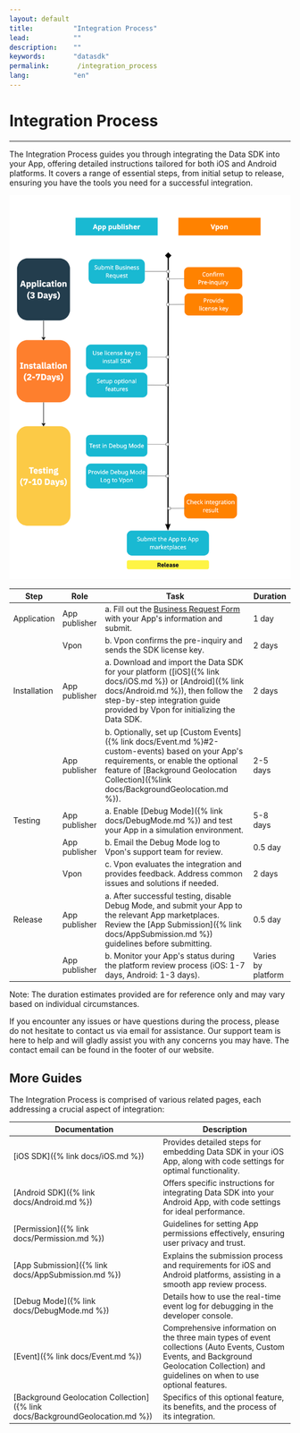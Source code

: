 ```yaml
---
layout: default
title:          "Integration Process"
lead:           ""
description:    ""
keywords:       "datasdk"
permalink:       /integration_process
lang:           "en"
---
```


# Integration Process
---

The Integration Process guides you through integrating the Data SDK into your App, offering detailed instructions tailored for both iOS and Android platforms. It covers a range of essential steps, from initial setup to release, ensuring you have the tools you need for a successful integration.


![](/docs/images/integration_process_5.png) 

| Step | Role        | Task                                                                                                    | Duration          |
|------|-------------|---------------------------------------------------------------------------------------------------------|-------------------|
| Application    | App publisher | a. Fill out the [Business Request Form](https://airtable.com/shr0Mts1aMzUlzEIm) with your App's information and submit.        |         1 day          |
|      | Vpon        | b. Vpon confirms the pre-inquiry and sends the SDK license key.                                | 2 days            |
| Installation| App publisher | a. Download and import the Data SDK for your platform ([iOS]({% link docs/iOS.md %}) or [Android]({% link docs/Android.md %}), then follow the step-by-step integration guide provided by Vpon for initializing the Data SDK. |          2 days         |
|      | App publisher   | b. Optionally, set up [Custom Events]({% link docs/Event.md %}#2-custom-events) based on your App's requirements, or enable the optional feature of [Background Geolocation Collection]({%link docs/BackgroundGeolocation.md %}). | 2-5 days |
| Testing    | App publisher | a. Enable [Debug Mode]({% link docs/DebugMode.md %}) and test your App in a simulation environment. | 5-8 days          |
|      | App publisher| b. Email the Debug Mode log to Vpon's support team for review.                               |         0.5 day          |
|      | Vpon        | c. Vpon evaluates the integration and provides feedback. Address common issues and solutions if needed. | 2 days            |
| Release    | App publisher | a. After successful testing, disable Debug Mode, and submit your App to the relevant App marketplaces. Review the [App Submission]({% link docs/AppSubmission.md %}) guidelines before submitting.|     0.5 day               |
|      | App publisher  | b. Monitor your App's status during the platform review process (iOS: 1-7 days, Android: 1-3 days).     | Varies by platform |

Note: The duration estimates provided are for reference only and may vary based on individual circumstances.


If you encounter any issues or have questions during the process, please do not hesitate to contact us via email for assistance. Our support team is here to help and will gladly assist you with any concerns you may have. The contact email can be found in the footer of our website.

##  More Guides
The Integration Process is comprised of various related pages, each addressing a crucial aspect of integration:

| Documentation | Description |
| -------------- | ------------ |
| [iOS SDK]({% link docs/iOS.md %}) | Provides detailed steps for embedding Data SDK in your iOS App, along with code settings for optimal functionality. |
| [Android SDK]({% link docs/Android.md %}) | Offers specific instructions for integrating Data SDK into your Android App, with code settings for ideal performance. |
| [Permission]({% link docs/Permission.md %}) | Guidelines for setting App permissions effectively, ensuring user privacy and trust. |
| [App Submission]({% link docs/AppSubmission.md %})| Explains the submission process and requirements for iOS and Android platforms, assisting in a smooth app review process. |
| [Debug Mode]({% link docs/DebugMode.md %}) | Details how to use the real-time event log for debugging in the developer console. |
| [Event]({% link docs/Event.md %}) | Comprehensive information on the three main types of event collections (Auto Events, Custom Events, and Background Geolocation Collection) and guidelines on when to use optional features. |
| [Background Geolocation Collection]({% link docs/BackgroundGeolocation.md %})| Specifics of this optional feature, its benefits, and the process of its integration. |
